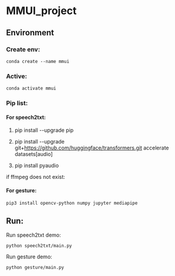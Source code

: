 # MMUI_project

## Environment

### Create env:

`conda create --name mmui`

### Active:

`conda activate mmui`

### Pip list:

#### For speech2txt:

1. pip install --upgrade pip

2. pip install --upgrade git+https://github.com/huggingface/transformers.git accelerate datasets[audio]

3. pip install pyaudio

if ffmpeg does not exist:



#### For gesture:

`pip3 install opencv-python numpy jupyter mediapipe`

## Run:

Run speech2txt demo:

`python speech2txt/main.py`

Run gesture demo:

`python gesture/main.py`